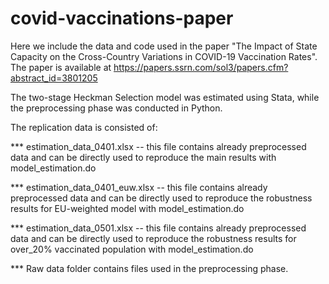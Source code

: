 # covid-vaccinations-paper

Here we include the data and code used in the paper "The Impact of State Capacity on the Cross-Country Variations in COVID-19 Vaccination Rates". 
The paper is available at https://papers.ssrn.com/sol3/papers.cfm?abstract_id=3801205

The two-stage Heckman Selection model was estimated using Stata, while the preprocessing phase was conducted in Python.

The replication data is consisted of:

*** estimation_data_0401.xlsx -- this file contains already preprocessed data and can be directly used to reproduce the main results with model_estimation.do

*** estimation_data_0401_euw.xlsx -- this file contains already preprocessed data and can be directly used to reproduce the robustness results for EU-weighted model with model_estimation.do

*** estimation_data_0501.xlsx -- this file contains already preprocessed data and can be directly used to reproduce the robustness results for over_20% vaccinated population with model_estimation.do

*** Raw data folder contains files used in the preprocessing phase.
